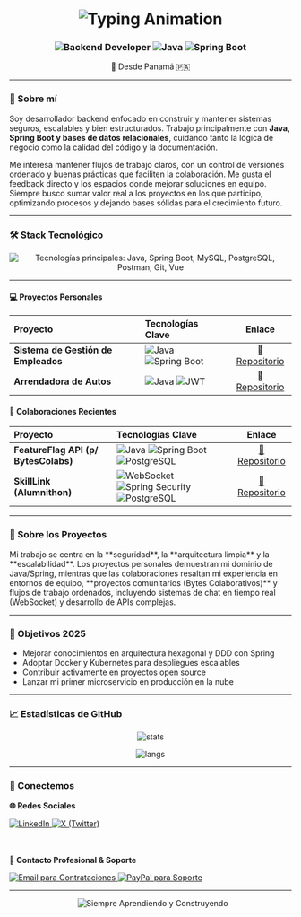 <h1 align="center">
  <img src="https://readme-typing-svg.herokuapp.com/?lines=¡Hola!%20👋%20Soy%20Diógenes&center=true&size=32&duration=3000&color=2E8B57" alt="Typing Animation"/> 
</h1>

<h3 align="center">
  <img src="https://img.shields.io/badge/Backend%20Developer-000000?style=for-the-badge&logo=spring&logoColor=white" alt="Backend Developer"/>
  
  <img src="https://img.shields.io/badge/Java-D96C00?style=for-the-badge&logo=openjdk&logoColor=white" alt="Java"/>
  
  <img src="https://img.shields.io/badge/Spring%20Boot-6DB33F?style=for-the-badge&logo=spring&logoColor=white" alt="Spring Boot"/>
</h3>

<p align="center">
  📌 Desde Panamá 🇵🇦
</p>

---

### 🚀 Sobre mí

Soy desarrollador backend enfocado en construir y mantener sistemas seguros, escalables y bien estructurados. Trabajo principalmente con **Java, Spring Boot y bases de datos relacionales**, cuidando tanto la lógica de negocio como la calidad del código y la documentación.

Me interesa mantener flujos de trabajo claros, con un control de versiones ordenado y buenas prácticas que faciliten la colaboración. Me gusta el feedback directo y los espacios donde mejorar soluciones en equipo.  
Siempre busco sumar valor real a los proyectos en los que participo, optimizando procesos y dejando bases sólidas para el crecimiento futuro.

---

### 🛠️ Stack Tecnológico

<p align="center">
  <img src="https://skillicons.dev/icons?i=java,spring,mysql,postgresql,postman,git,vue&theme=dark" alt="Tecnologías principales: Java, Spring Boot, MySQL, PostgreSQL, Postman, Git, Vue" />
</p>

---

#### 💻 Proyectos Personales

| Proyecto | Tecnologías Clave | Enlace |
| :--- | :--- | :---: |
| **Sistema de Gestión de Empleados** | <img src="https://img.shields.io/badge/Java%2017-D96C00?style=flat&logo=openjdk&logoColor=white" alt="Java"/> <img src="https://img.shields.io/badge/Spring%20Boot-6DB33F?style=flat&logo=spring&logoColor=white" alt="Spring Boot"/> | [🔗 Repositorio](https://github.com/dio-quincarDev/Gestion-de-Empleados) |
| **Arrendadora de Autos** | <img src="https://img.shields.io/badge/Java%2021-D96C00?style=flat&logo=openjdk&logoColor=white" alt="Java"/> <img src="https://img.shields.io/badge/JWT-000000?style=flat&logo=jsonwebtokens&logoColor=white" alt="JWT"/> | [🔗 Repositorio](https://github.com/dio-quincarDev/ArrendadoraDeAutos) |

#### 🤝 Colaboraciones Recientes

| Proyecto | Tecnologías Clave | Enlace |
| :--- | :--- | :---: |
| **FeatureFlag API (p/ BytesColabs)** | <img src="https://img.shields.io/badge/Java%2021-D96C00?style=flat&logo=openjdk&logoColor=white" alt="Java"/> <img src="https://img.shields.io/badge/Spring%20Boot-6DB33F?style=flat&logo=spring&logoColor=white" alt="Spring Boot"/> <img src="https://img.shields.io/badge/PostgreSQL-316192?style=flat&logo=postgresql&logoColor=white" alt="PostgreSQL"/> | [🔗 Repositorio](https://github.com/dio-quincarDev/feat-flag-api-bytes-colabs) |
| **SkillLink (Alumnithon)** | <img src="https://img.shields.io/badge/WebSocket-4B8BBE?style=flat&logo=websocket&logoColor=white" alt="WebSocket"/> <img src="https://img.shields.io/badge/Spring%20Security-6DB33F?style=flat&logo=spring&logoColor=white" alt="Spring Security"/> <img src="https://img.shields.io/badge/PostgreSQL-316192?style=flat&logo=postgresql&logoColor=white" alt="PostgreSQL"/> | [🔗 Repositorio](https://github.com/R-Mutt22/alumnithon-bad-batch-backend) |

---

### 📝 Sobre los Proyectos

<p align="left">
  Mi trabajo se centra en la **seguridad**, la **arquitectura limpia** y la **escalabilidad**. Los proyectos personales demuestran mi dominio de Java/Spring, mientras que las colaboraciones resaltan mi experiencia en entornos de equipo, **proyectos comunitarios (Bytes Colaborativos)** y flujos de trabajo ordenados, incluyendo sistemas de chat en tiempo real (WebSocket) y desarrollo de APIs complejas.
</p>

---

### 🎯 Objetivos 2025

- Mejorar conocimientos en arquitectura hexagonal y DDD con Spring
- Adoptar Docker y Kubernetes para despliegues escalables
- Contribuir activamente en proyectos open source
- Lanzar mi primer microservicio en producción en la nube

---

### 📈 Estadísticas de GitHub

<p align="center">
  <img src="https://github-readme-stats.vercel.app/api?username=dio-quincardev&show_icons=true&theme=tokyonight&hide_border=true&count_private=true" alt="stats"/>
</p>
<p align="center">
  <img src="https://github-readme-stats.vercel.app/api/top-langs/?username=dio-quincardev&theme=tokyonight&hide_border=true&layout=compact" alt="langs"/>
</p>

---

### 🤝 Conectemos

<p align="center">
  
  **🌐 Redes Sociales**
  <br/>
  
  <a href="https://linkedin.com/in/dio-quincar" target="blank">
    <img src="https://img.shields.io/badge/LinkedIn-0077B5?style=for-the-badge&logo=linkedin&logoColor=white" alt="LinkedIn"/>
  </a>
  <a href="https://twitter.com/DioQuincar" target="_blank">
    <img src="https://img.shields.io/badge/X-000000?style=for-the-badge&logo=x&logoColor=white" alt="X (Twitter)"/>
  </a>
  
  <br/><br/> **💼 Contacto Profesional & Soporte**
  <br/>
  
  <a href="mailto:dio-quincar@outlook.com">
    <img src="https://img.shields.io/badge/Contrataciones-D14836?style=for-the-badge&logo=gmail&logoColor=white" alt="Email para Contrataciones"/>
  </a>
  <a href="https://paypal.me/Dquincar20" target="_blank">
    <img src="https://img.shields.io/badge/Soporte_Desarrollo-00457C?style=for-the-badge&logo=paypal&logoColor=white" alt="PayPal para Soporte"/>
  </a>

</p>

---

<div align="center">
  <img src="https://img.shields.io/badge/Always_Learning_and_Building-🚀-9b59b6?style=for-the-badge" alt="Siempre Aprendiendo y Construyendo"/>
</div>
